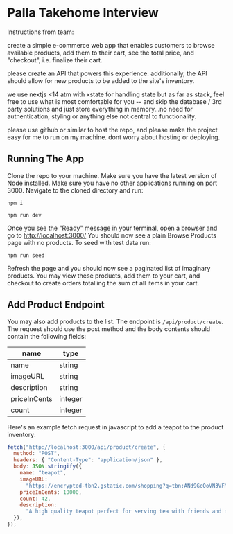 # Palla Takehome Interview

Instructions from team:

create a simple e-commerce web app that enables customers to browse available products, add them to their cart, see the total price, and "checkout", i.e. finalize their cart.

please create an API that powers this experience. additionally, the API should allow for new products to be added to the site's inventory.

we use nextjs <14 atm with xstate for handling state but as far as stack, feel free to use what is most comfortable for you -- and skip the database / 3rd party solutions and just store everything in memory...no need for authentication, styling or anything else not central to functionality.

please use github or similar to host the repo, and please make the project easy for me to run on my machine. dont worry about hosting or deploying.

## Running The App

Clone the repo to your machine. Make sure you have the latest version of Node installed. Make sure you have no other applications running on port 3000. Navigate to the cloned directory and run:

`npm i`

`npm run dev`

Once you see the "Ready" message in your terminal, open a browser and go to [http://localhost:3000/](http://localhost:3000/) You should now see a plain Browse Products page with no products. To seed with test data run:

`npm run seed`

Refresh the page and you should now see a paginated list of imaginary products. You may view these products, add them to your cart, and checkout to create orders totalling the sum of all items in your cart.

## Add Product Endpoint

You may also add products to the list. The endpoint is `/api/product/create`. The request should use the post method and the body contents should contain the following fields:

| name         | type    |
| ------------ | ------- |
| name         | string  |
| imageURL     | string  |
| description  | string  |
| priceInCents | integer |
| count        | integer |

Here's an example fetch request in javascript to add a teapot to the product inventory:

```javascript
fetch("http://localhost:3000/api/product/create", {
  method: "POST",
  headers: { "Content-Type": "application/json" },
  body: JSON.stringify({
    name: "teapot",
    imageURL:
      "https://encrypted-tbn2.gstatic.com/shopping?q=tbn:ANd9GcQoVN3VFNeWGVpB4c1jcq52N7q3PVynIrkZByKdvY6u3s-A1Q7vWpPud-haMQz8ZtzTQj27_FPEjJk8x3U4r0xIqLD35-UMpfvmGpiAHIBtfIzA6aq0XJRDQ3w",
    priceInCents: 10000,
    count: 42,
    description:
      "A high quality teapot perfect for serving tea with friends and family.",
  }),
});
```
